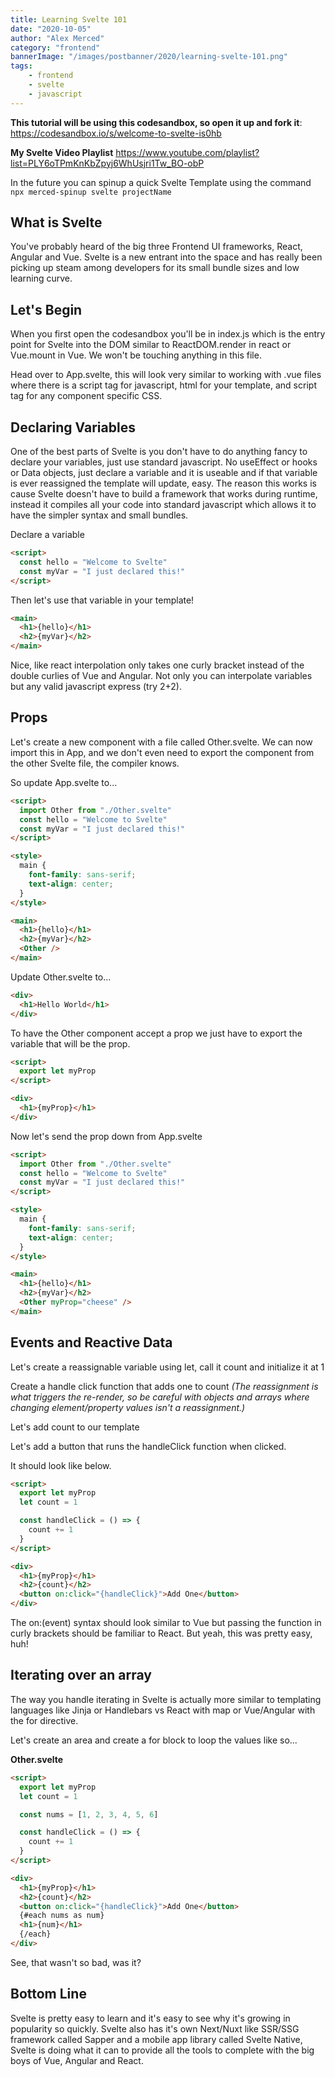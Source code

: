 ```yaml
---
title: Learning Svelte 101
date: "2020-10-05"
author: "Alex Merced"
category: "frontend"
bannerImage: "/images/postbanner/2020/learning-svelte-101.png"
tags:
    - frontend
    - svelte
    - javascript
---
```


**This tutorial will be using this codesandbox, so open it up and fork it**: https://codesandbox.io/s/welcome-to-svelte-is0hb

**My Svelte Video Playlist** https://www.youtube.com/playlist?list=PLY6oTPmKnKbZpyj6WhUsjri1Tw_BO-obP

In the future you can spinup a quick Svelte Template using the command `npx merced-spinup svelte projectName`

## What is Svelte

You've probably heard of the big three Frontend UI frameworks, React, Angular and Vue. Svelte is a new entrant into the space and has really been picking up steam among developers for its small bundle sizes and low learning curve.

## Let's Begin

When you first open the codesandbox you'll be in index.js which is the entry point for Svelte into the DOM similar to ReactDOM.render in react or Vue.mount in Vue. We won't be touching anything in this file.

Head over to App.svelte, this will look very similar to working with .vue files where there is a script tag for javascript, html for your template, and script tag for any component specific CSS.

## Declaring Variables

One of the best parts of Svelte is you don't have to do anything fancy to declare your variables, just use standard javascript. No useEffect or hooks or Data objects, just declare a variable and it is useable and if that variable is ever reassigned the template will update, easy. The reason this works is cause Svelte doesn't have to build a framework that works during runtime, instead it compiles all your code into standard javascript which allows it to have the simpler syntax and small bundles.

Declare a variable

```html
<script>
  const hello = "Welcome to Svelte"
  const myVar = "I just declared this!"
</script>
```

Then let's use that variable in your template!

```html
<main>
  <h1>{hello}</h1>
  <h2>{myVar}</h2>
</main>
```

Nice, like react interpolation only takes one curly bracket instead of the double curlies of Vue and Angular. Not only you can interpolate variables but any valid javascript express (try 2+2).

## Props

Let's create a new component with a file called Other.svelte. We can now import this in App, and we don't even need to export the component from the other Svelte file, the compiler knows.

So update App.svelte to...

```html
<script>
  import Other from "./Other.svelte"
  const hello = "Welcome to Svelte"
  const myVar = "I just declared this!"
</script>

<style>
  main {
    font-family: sans-serif;
    text-align: center;
  }
</style>

<main>
  <h1>{hello}</h1>
  <h2>{myVar}</h2>
  <Other />
</main>
```

Update Other.svelte to...

```html
<div>
  <h1>Hello World</h1>
</div>
```

To have the Other component accept a prop we just have to export the variable that will be the prop.

```html
<script>
  export let myProp
</script>

<div>
  <h1>{myProp}</h1>
</div>
```

Now let's send the prop down from App.svelte

```html
<script>
  import Other from "./Other.svelte"
  const hello = "Welcome to Svelte"
  const myVar = "I just declared this!"
</script>

<style>
  main {
    font-family: sans-serif;
    text-align: center;
  }
</style>

<main>
  <h1>{hello}</h1>
  <h2>{myVar}</h2>
  <Other myProp="cheese" />
</main>
```

## Events and Reactive Data

Let's create a reassignable variable using let, call it count and initialize it at 1

Create a handle click function that adds one to count _(The reassignment is what triggers the re-render, so be careful with objects and arrays where changing element/property values isn't a reassignment.)_

Let's add count to our template

Let's add a button that runs the handleClick function when clicked.

It should look like below.

```html
<script>
  export let myProp
  let count = 1

  const handleClick = () => {
    count += 1
  }
</script>

<div>
  <h1>{myProp}</h1>
  <h2>{count}</h2>
  <button on:click="{handleClick}">Add One</button>
</div>
```

The on:(event) syntax should look similar to Vue but passing the function in curly brackets should be familiar to React. But yeah, this was pretty easy, huh!

## Iterating over an array

The way you handle iterating in Svelte is actually more similar to templating languages like Jinja or Handlebars vs React with map or Vue/Angular with the for directive.

Let's create an area and create a for block to loop the values like so...

**Other.svelte**

```html
<script>
  export let myProp
  let count = 1

  const nums = [1, 2, 3, 4, 5, 6]

  const handleClick = () => {
    count += 1
  }
</script>

<div>
  <h1>{myProp}</h1>
  <h2>{count}</h2>
  <button on:click="{handleClick}">Add One</button>
  {#each nums as num}
  <h1>{num}</h1>
  {/each}
</div>
```

See, that wasn't so bad, was it?

## Bottom Line

Svelte is pretty easy to learn and it's easy to see why it's growing in popularity so quickly. Svelte also has it's own Next/Nuxt like SSR/SSG framework called Sapper and a mobile app library called Svelte Native, Svelte is doing what it can to provide all the tools to complete with the big boys of Vue, Angular and React.
